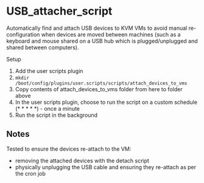 # USB_attacher_script

Automatically find and attach USB devices to KVM VMs to avoid manual re-configuration when devices are moved between machines (such as a keyboard and mouse shared on a USB hub which is plugged/unplugged and shared between computers).

Setup
1) Add the user scripts plugin
2) `mkdir /boot/config/plugins/user.scripts/scripts/attach_devices_to_vms`
3) Copy contents of attach_devices_to_vms folder from here to folder above
4) In the user scripts plugin, choose to run the script on a custom schedule (* * * * *) - once a minute
5) Run the script in the background

Notes
---------
Tested to ensure the devices re-attach to the VM:
 - removing the attached devices with the detach script
 - physically unplugging the USB cable and ensuring they re-attach as per the cron job

